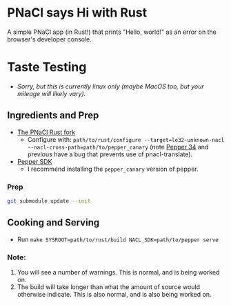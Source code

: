 # PNaCl says Hi with Rust

A simple PNaCl app (in Rust!) that prints "Hello, world!" as an error on the browser's developer console.

# Taste Testing

* *Sorry, but this is currently linux only (maybe MacOS too, but your mileage will likely vary).*

## Ingredients and Prep

* [The PNaCl Rust fork](https://github.com/DiamondLovesYou/rust)
  * Configure with: ```path/to/rust/configure --target=le32-unknown-nacl --nacl-cross-path=path/to/pepper_canary``` (note [Pepper 34](https://code.google.com/p/chromium/issues/detail?id=343594) and previous have a bug that prevents use of pnacl-translate).
* [Pepper SDK](https://developer.chrome.com/native-client/sdk/download)
  * I recommend installing the ```pepper_canary``` version of pepper.

### Prep

```bash
git submodule update --init
```

## Cooking and Serving

* Run ```make SYSROOT=path/to/rust/build NACL_SDK=path/to/pepper serve```

### Note:

1. You will see a number of warnings. This is normal, and is being worked on.
2. The build will take longer than what the amount of source would otherwise indicate. This is also normal, and is also being worked on.
